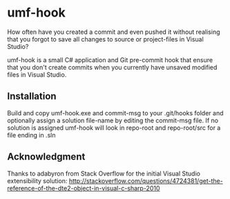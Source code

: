 umf-hook
========

How often have you created a commit and even pushed it without realising that you forgot to save all changes to source or project-files in Visual Studio?

umf-hook is a small C# application and Git pre-commit hook that ensure that you don't create commits when you currently have unsaved modified files in Visual Studio.

Installation
------------
Build and copy umf-hook.exe and commit-msg to your .git/hooks folder and optionally assign a solution file-name by editing the commit-msg file. If no solution is assigned umf-hook will look in repo-root and repo-root/src for a file ending in .sln


Acknowledgment
--------------
Thanks to adabyron from Stack Overflow for the initial Visual Studio extensibility solution: http://stackoverflow.com/questions/4724381/get-the-reference-of-the-dte2-object-in-visual-c-sharp-2010